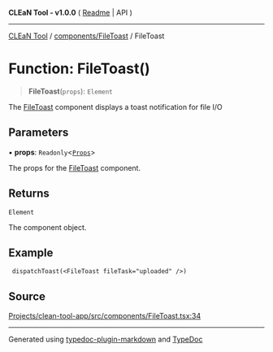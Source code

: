 **CLEaN Tool - v1.0.0** ( [Readme](../../../README.md) \| API )

***

[CLEaN Tool](../../../modules.md) / [components/FileToast](../README.md) / FileToast

# Function: FileToast()

> **FileToast**(`props`): `Element`

The [FileToast](FileToast.md) component displays a toast notification for file I/O

## Parameters

▪ **props**: `Readonly`\<[`Props`](../private/interfaces/Props.md)\>

The props for the [FileToast](FileToast.md) component.

## Returns

`Element`

The component object.

## Example

```tsx
 dispatchToast(<FileToast fileTask="uploaded" />)
```

## Source

[Projects/clean-tool-app/src/components/FileToast.tsx:34](https://github.com/yuckyh/clean-tool-app/)

***

Generated using [typedoc-plugin-markdown](https://www.npmjs.com/package/typedoc-plugin-markdown) and [TypeDoc](https://typedoc.org/)
